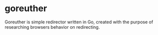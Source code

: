 # goreuther
Goreuther is simple redirector written in Go, created with the purpose of researching browsers behavior on redirecting.
